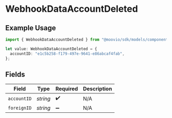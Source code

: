 # WebhookDataAccountDeleted

## Example Usage

```typescript
import { WebhookDataAccountDeleted } from "@moovio/sdk/models/components";

let value: WebhookDataAccountDeleted = {
  accountID: "e1c5b258-f179-497e-9641-e86abcaf4fab",
};
```

## Fields

| Field              | Type               | Required           | Description        |
| ------------------ | ------------------ | ------------------ | ------------------ |
| `accountID`        | *string*           | :heavy_check_mark: | N/A                |
| `foreignID`        | *string*           | :heavy_minus_sign: | N/A                |